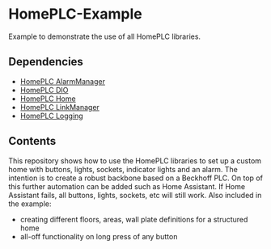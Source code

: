# HomePLC-Example

Example to demonstrate the use of all HomePLC libraries.

## Dependencies

- [HomePLC AlarmManager](https://github.com/irtom/HomePLC-AlarmManager)
- [HomePLC DIO](https://github.com/irtom/HomePLC-DIO)
- [HomePLC Home](https://github.com/irtom/HomePLC-Home)
- [HomePLC LinkManager](https://github.com/irtom/HomePLC-LinkManager)
- [HomePLC Logging](https://github.com/irtom/HomePLC-Logging)

## Contents

This repository shows how to use the HomePLC libraries to set up a custom home with buttons, lights, sockets, indicator lights and an alarm.
The intention is to create a robust backbone based on a Beckhoff PLC. On top of this further automation can be added such as Home Assistant. If Home Assistant fails, all buttons, lights, sockets, etc will still work.
Also included in the example:

- creating different floors, areas, wall plate definitions for a structured home
- all-off functionality on long press of any button
